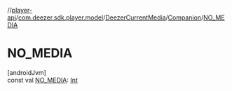 //[player-api](../../../../index.md)/[com.deezer.sdk.player.model](../../index.md)/[DeezerCurrentMedia](../index.md)/[Companion](index.md)/[NO_MEDIA](-n-o_-m-e-d-i-a.md)

# NO_MEDIA

[androidJvm]\
const val [NO_MEDIA](-n-o_-m-e-d-i-a.md): [Int](https://kotlinlang.org/api/latest/jvm/stdlib/kotlin/-int/index.html)
